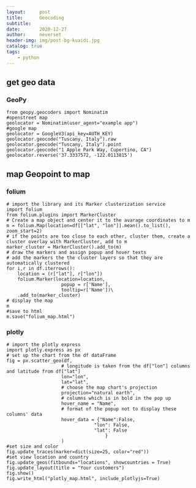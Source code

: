```yaml
---
layout:     post
title:      Geocoding
subtitle:   
date:       2020-12-27
author:     neverset
header-img: img/post-bg-kuaidi.jpg
catalog: true
tags:
    - python
---
```


## get geo data
### GeoPy

    from geopy.geocoders import Nominatim
    #openstreet map
    geolocator = Nominatim(user_agent="example app")
    #google map
    geolocator = GoogleV3(api_key=AUTH_KEY)
    geolocator.geocode("Tuscany, Italy").raw
    geolocator.geocode("Tuscany, Italy").point
    geolocator.geocode("1 Apple Park Way, Cupertino, CA")
    geolocator.reverse('37.3337572, -122.0113815')

## map Geopoint to map
### folium

    # import the library and its Marker clusterization service
    import folium
    from folium.plugins import MarkerCluster
    # Create a map object and center it to the avarage coordinates to m
    m = folium.Map(location=df[["lat", "lon"]].mean().to_list(), zoom_start=2)
    # if the points are too close to each other, cluster them, create a cluster overlay with MarkerCluster, add to m
    marker_cluster = MarkerCluster().add_to(m)
    # draw the markers and assign popup and hover texts
    # add the markers the the cluster layers so that they are automatically clustered
    for i,r in df.iterrows():
        location = (r["lat"], r["lon"])
        folium.Marker(location=location,
                        popup = r['Name'],
                        tooltip=r['Name'])\
        .add_to(marker_cluster)
    # display the map
    m
    #save to html
    m.save("folium_map.html")

### plotly

    # import the plotly express
    import plotly.express as px
    # set up the chart from the df dataFrame
    fig = px.scatter_geo(df, 
                        # longitude is taken from the df["lon"] columns and latitude from df["lat"]
                        lon="lon", 
                        lat="lat", 
                        # choose the map chart's projection
                        projection="natural earth",
                        # columns which is in bold in the pop up
                        hover_name = "Name",
                        # format of the popup not to display these columns' data
                        hover_data = {"Name":False,
                                    "lon": False,
                                    "lat": False
                                        }
                        )
    #set size and color
    fig.update_traces(marker=dict(size=25, color="red"))
    #set view location and country
    fig.update_geos(fitbounds="locations", showcountries = True)
    fig.update_layout(title = "Your customers")
    fig.show()
    fig.write_html("plotly_map.html", include_plotlyjs=True)
